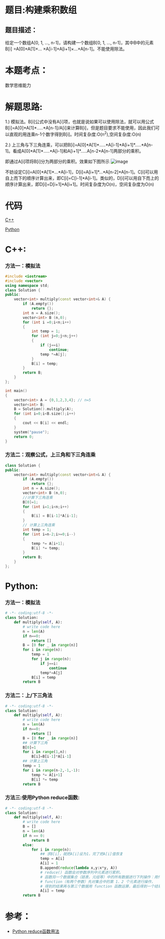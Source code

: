 # 题目:构建乘积数组
## 题目描述：
给定一个数组A[0, 1, …, n-1]，请构建一个数组B[0, 1, …, n-1]，其中B中的元素B[i] =A[0]×A[1]×… ×A[i-1]×A[i+1]×…×A[n-1]。不能使用除法。
# 本题考点：
  
  数学思维能力
  
# 解题思路:
  
  1.) 模拟法。B[i]公式中没有A[i]项，也就是说如果可以使用除法，就可以用公式B[i]=A[0]\*A[1]\*.....\*A[n-1]/A[i]来计算B[i]，但是题目要求不能使用，因此我们可以直观的用连乘n-1个数字得到B[i]。时间复杂度:O(n<sup>2</sup>),空间复杂度:O(n)


  2.) 上三角与下三角连乘，可以把B[i]=A[0]\*A[1]\*.....\*A[i-1]\*A[i+1]\*.....\*A[n-1]。看成A[0]\*A[1]\*.....\*A[i-1]和A[i+1]\*.....A[n-2\*A[n-1]两部分的乘积。
  
  
  即通过A[i]项将B[i]分为两部分的乘积。效果如下图所示
  ![image](https://github.com/bryceustc/CodingInterviews/blob/master/ConstuctArray/Image/image.png)
  
  不妨设定C[i]=A[0]\*A[1]\*...\*A[i-1]，D[i]=A[i+1]\*...\*A[n-2]\*A[n-1]。C[i]可以用自上而下的顺序计算出来，即C[i]=C[i-1]\*A[i-1]。类似的，D[i]可以用自下而上的顺序计算出来，即D[i]=D[i+1]\*A[i+1]。时间复杂度为O(n)，空间复杂度为O(n)
# 代码

[C++](./ConstuctArray.cpp)

[Python](./ConstuctArray.py)

# C++: 
### 方法一：模拟法
```c++
#include <iostream>
#include <vector>
using namespace std;
class Solution {
public:
    vector<int> multiply(const vector<int>& A) {
        if (A.empty())
            return {};
        int n = A.size();
        vector<int> B (n,0);
        for (int i =0;i<n;i++)
        {
            int temp = 1;
            for (int j=0;j<n;j++)
            {
                if (j==i)
                    continue;
                temp *=A[j];
            }
            B[i] = temp;
        }
        return B;
    }
};

int main()
{
    vector<int> A = {0,1,2,3,4}; // n=5
    vector<int> B;
    B = Solution().multiply(A);
    for (int i=0;i<B.size();i++)
    {
        cout << B[i] << endl;
    }
    system("pause");
    return 0;
}
```
### 方法二：观察公式，上三角和下三角连乘
```c++
class Solution {
public:
    vector<int> multiply(const vector<int>& A) {
        if (A.empty())
            return {};
        int n = A.size();
        vector<int> B (n,0);
        //计算下三角连乘
        B[0]=1;
        for (int i=1;i<n;i++)
        {
            B[i] = B[i-1]*A[i-1];
        }
        // 计算上三角连乘
        int temp = 1;
        for (int i=n-2;i>=0;i--)
        {
            temp *= A[i+1];
            B[i] *= temp;
        }
        return B;
    }
};
```
# Python:
### 方法一：模拟法
```python
# -*- coding:utf-8 -*-
class Solution:
    def multiply(self, A):
        # write code here
        n = len(A)
        if n==0:
            return []
        B = [0 for _ in range(n)]
        for i in range(n):
            temp = 1
            for j in range(n):
                if j==i:
                    continue
                temp*=A[j]
            B[i] = temp
        return B
```
### 方法二：上/下三角法
```python
# -*- coding:utf-8 -*-
class Solution:
    def multiply(self, A):
        # write code here
        n = len(A)
        if n==0:
            return []
        B = [0 for _ in range(n)]
        ## 计算下三角
        B[0]=1
        for i in range(1,n):
            B[i]=B[i-1]*A[i-1]
        ## 计算上三角
        temp = 1
        for i in range(n-2,-1,-1):
            temp *= A[i+1]
            B[i] *= temp
        return B
```
### 方法三:使用Python reduce函数:
```python
# -*- coding:utf-8 -*-
class Solution:
    def multiply(self, A):
        # write code here
        B = []
        n = len(A)
        if n == 0:
            return B
        else:
            for i in range(n):
                ## 求B[i]，就把A[i]设为1，完了把A[i]值恢复
                temp = A[i]
                A[i] = 1
                B.append(reduce(lambda x,y:x*y, A))
                # reduce() 函数会对参数序列中元素进行累积。
                # 函数将一个数据集合（链表，元组等）中的所有数据进行下列操作：用传给 reduce 中的函数 
                # function（有两个参数）先对集合中的第 1、2 个元素进行操作，
                # 得到的结果再与第三个数据用 function 函数运算，最后得到一个结果。
                A[i] = temp
        return B
```
# 参考：
  - [Python reduce函数用法](https://www.runoob.com/python/python-func-reduce.html)

